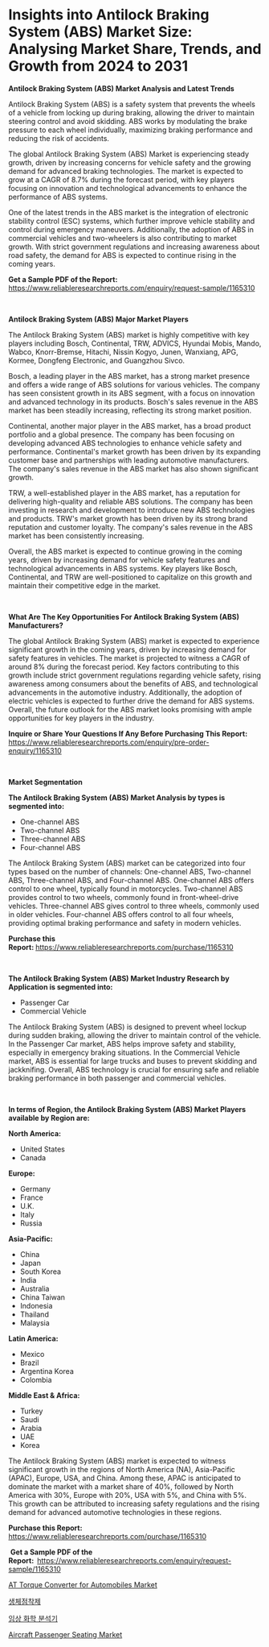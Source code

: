 <p><h1>Insights into Antilock Braking System (ABS) Market Size: Analysing Market Share, Trends, and Growth from 2024 to 2031</h1></p><p><strong>Antilock Braking System (ABS) Market Analysis and Latest Trends</strong></p>
<p><p>Antilock Braking System (ABS) is a safety system that prevents the wheels of a vehicle from locking up during braking, allowing the driver to maintain steering control and avoid skidding. ABS works by modulating the brake pressure to each wheel individually, maximizing braking performance and reducing the risk of accidents.</p><p>The global Antilock Braking System (ABS) Market is experiencing steady growth, driven by increasing concerns for vehicle safety and the growing demand for advanced braking technologies. The market is expected to grow at a CAGR of 8.7% during the forecast period, with key players focusing on innovation and technological advancements to enhance the performance of ABS systems.</p><p>One of the latest trends in the ABS market is the integration of electronic stability control (ESC) systems, which further improve vehicle stability and control during emergency maneuvers. Additionally, the adoption of ABS in commercial vehicles and two-wheelers is also contributing to market growth. With strict government regulations and increasing awareness about road safety, the demand for ABS is expected to continue rising in the coming years.</p></p>
<p><strong>Get a Sample PDF of the Report:&nbsp;</strong> <a href="https://www.reliableresearchreports.com/enquiry/request-sample/1165310">https://www.reliableresearchreports.com/enquiry/request-sample/1165310</a></p>
<p>&nbsp;</p>
<p><strong>Antilock Braking System (ABS) Major Market Players</strong></p>
<p><p>The Antilock Braking System (ABS) market is highly competitive with key players including Bosch, Continental, TRW, ADVICS, Hyundai Mobis, Mando, Wabco, Knorr-Bremse, Hitachi, Nissin Kogyo, Junen, Wanxiang, APG, Kormee, Dongfeng Electronic, and Guangzhou Sivco. </p><p>Bosch, a leading player in the ABS market, has a strong market presence and offers a wide range of ABS solutions for various vehicles. The company has seen consistent growth in its ABS segment, with a focus on innovation and advanced technology in its products. Bosch's sales revenue in the ABS market has been steadily increasing, reflecting its strong market position.</p><p>Continental, another major player in the ABS market, has a broad product portfolio and a global presence. The company has been focusing on developing advanced ABS technologies to enhance vehicle safety and performance. Continental's market growth has been driven by its expanding customer base and partnerships with leading automotive manufacturers. The company's sales revenue in the ABS market has also shown significant growth.</p><p>TRW, a well-established player in the ABS market, has a reputation for delivering high-quality and reliable ABS solutions. The company has been investing in research and development to introduce new ABS technologies and products. TRW's market growth has been driven by its strong brand reputation and customer loyalty. The company's sales revenue in the ABS market has been consistently increasing.</p><p>Overall, the ABS market is expected to continue growing in the coming years, driven by increasing demand for vehicle safety features and technological advancements in ABS systems. Key players like Bosch, Continental, and TRW are well-positioned to capitalize on this growth and maintain their competitive edge in the market.</p></p>
<p>&nbsp;</p>
<p><strong>What Are The Key Opportunities For Antilock Braking System (ABS) Manufacturers?</strong></p>
<p><p>The global Antilock Braking System (ABS) market is expected to experience significant growth in the coming years, driven by increasing demand for safety features in vehicles. The market is projected to witness a CAGR of around 8% during the forecast period. Key factors contributing to this growth include strict government regulations regarding vehicle safety, rising awareness among consumers about the benefits of ABS, and technological advancements in the automotive industry. Additionally, the adoption of electric vehicles is expected to further drive the demand for ABS systems. Overall, the future outlook for the ABS market looks promising with ample opportunities for key players in the industry.</p></p>
<p><strong>Inquire or Share Your Questions If Any Before Purchasing This Report:</strong> <a href="https://www.reliableresearchreports.com/enquiry/pre-order-enquiry/1165310">https://www.reliableresearchreports.com/enquiry/pre-order-enquiry/1165310</a></p>
<p>&nbsp;</p>
<p><strong>Market Segmentation</strong></p>
<p><strong>The Antilock Braking System (ABS) Market Analysis by types is segmented into:</strong></p>
<p><ul><li>One-channel ABS</li><li>Two-channel ABS</li><li>Three-channel ABS</li><li>Four-channel ABS</li></ul></p>
<p><p>The Antilock Braking System (ABS) market can be categorized into four types based on the number of channels: One-channel ABS, Two-channel ABS, Three-channel ABS, and Four-channel ABS. One-channel ABS offers control to one wheel, typically found in motorcycles. Two-channel ABS provides control to two wheels, commonly found in front-wheel-drive vehicles. Three-channel ABS gives control to three wheels, commonly used in older vehicles. Four-channel ABS offers control to all four wheels, providing optimal braking performance and safety in modern vehicles.</p></p>
<p><strong>Purchase this Report:&nbsp;</strong><a href="https://www.reliableresearchreports.com/purchase/1165310">https://www.reliableresearchreports.com/purchase/1165310</a></p>
<p>&nbsp;</p>
<p><strong>The Antilock Braking System (ABS) Market Industry Research by Application is segmented into:</strong></p>
<p><ul><li>Passenger Car</li><li>Commercial Vehicle</li></ul></p>
<p><p>The Antilock Braking System (ABS) is designed to prevent wheel lockup during sudden braking, allowing the driver to maintain control of the vehicle. In the Passenger Car market, ABS helps improve safety and stability, especially in emergency braking situations. In the Commercial Vehicle market, ABS is essential for large trucks and buses to prevent skidding and jackknifing. Overall, ABS technology is crucial for ensuring safe and reliable braking performance in both passenger and commercial vehicles.</p></p>
<p>&nbsp;</p>
<p><strong>In terms of Region, the Antilock Braking System (ABS) Market Players available by Region are:</strong></p>
<p>
    <p> <strong> North America: </strong>
        <ul>
            <li>United States</li>
            <li>Canada</li>
        </ul>
        </p> 
    <p> <strong> Europe: </strong>
        <ul>
            <li>Germany</li>
            <li>France</li>
            <li>U.K.</li>
            <li>Italy</li>
            <li>Russia</li>
        </ul>
        </p> 
    <p> <strong> Asia-Pacific: </strong>
        <ul>
            <li>China</li>
            <li>Japan</li>
            <li>South Korea</li>
            <li>India</li>
            <li>Australia</li>
            <li>China Taiwan</li>
            <li>Indonesia</li>
            <li>Thailand</li>
            <li>Malaysia</li>
        </ul>
        </p> 
    <p> <strong> Latin America: </strong>
        <ul>
            <li>Mexico</li>
            <li>Brazil</li>
            <li>Argentina Korea</li>
            <li>Colombia</li>
        </ul>
        </p> 
    <p> <strong> Middle East & Africa: </strong>
        <ul>
            <li>Turkey</li>
            <li>Saudi</li>
            <li>Arabia</li>
            <li>UAE</li>
            <li>Korea</li>
        </ul>
    </p>
    </p>
<p><p>The Antilock Braking System (ABS) market is expected to witness significant growth in the regions of North America (NA), Asia-Pacific (APAC), Europe, USA, and China. Among these, APAC is anticipated to dominate the market with a market share of 40%, followed by North America with 30%, Europe with 20%, USA with 5%, and China with 5%. This growth can be attributed to increasing safety regulations and the rising demand for advanced automotive technologies in these regions.</p></p>
<p><strong>Purchase this Report: </strong><a href="https://www.reliableresearchreports.com/purchase/1165310">https://www.reliableresearchreports.com/purchase/1165310</a></p>
<p>&nbsp;<strong>Get a Sample PDF of the Report:&nbsp;&nbsp;</strong><a href="https://www.reliableresearchreports.com/enquiry/request-sample/1165310">https://www.reliableresearchreports.com/enquiry/request-sample/1165310</a></p>
<p><strong></strong></p>
<p><p><a href="https://github.com/wusalecollins540tpqoz/Market-Research-Report-List-1/blob/main/at-torque-converter-for-automobiles-market.md">AT Torque Converter for Automobiles Market</a></p><p><a href="https://medium.com/@bixlfnpgdrqkjy8/%EB%B0%94%EC%9D%B4%EC%98%A4%EC%A0%91%EC%B0%A9%EC%A0%9C-%EC%8B%9C%EC%9E%A5%EC%9D%80-%EC%8B%9C%EC%9E%A5-%EC%A0%90%EC%9C%A0%EC%9C%A8-%EA%B7%9C%EB%AA%A8-%EB%B0%8F-2031%EB%85%84%EA%B9%8C%EC%A7%80-%EC%98%88%EC%B8%A1%EB%90%9C-%EC%98%88%EC%B8%A1%EC%97%90-%EC%B4%88%EC%A0%90%EC%9D%84-%EB%A7%9E%EC%B6%A5%EB%8B%88%EB%8B%A4-e1a27d41b45c">생체점착제</a></p><p><a href="https://medium.com/@bixlfnpgdrqkjy8/%EC%9E%84%EC%83%81-%ED%99%94%ED%95%99-%EB%B6%84%EC%84%9D%EA%B8%B0-%EC%8B%9C%EC%9E%A5-2031%EB%85%84%EA%B9%8C%EC%A7%80-%EC%84%B1%EA%B3%B5%EC%A0%81%EC%9D%B8-%EB%B9%84%EC%A6%88%EB%8B%88%EC%8A%A4-%EC%A0%84%EB%9E%B5%EC%9D%98-%ED%95%B5%EC%8B%AC-%EC%98%88%EC%B8%A1-4064481ea4e2">임상 화학 분석기</a></p><p><a href="https://github.com/kathiaseamanalvaradovlprc2h/Market-Research-Report-List-1/blob/main/aircraft-passenger-seating-market.md">Aircraft Passenger Seating Market</a></p></p>